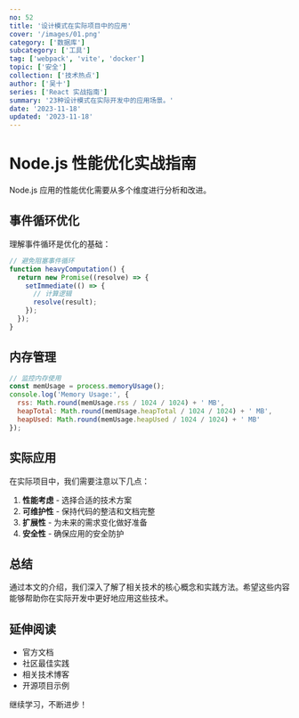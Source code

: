 ```yaml
---
no: 52
title: '设计模式在实际项目中的应用'
cover: '/images/01.png'
category: ['数据库']
subcategory: ['工具']
tag: ['webpack', 'vite', 'docker']
topic: ['安全']
collection: ['技术热点']
author: ['吴十']
series: ['React 实战指南']
summary: '23种设计模式在实际开发中的应用场景。'
date: '2023-11-18'
updated: '2023-11-18'
---
```


# Node.js 性能优化实战指南

Node.js 应用的性能优化需要从多个维度进行分析和改进。

## 事件循环优化

理解事件循环是优化的基础：

```javascript
// 避免阻塞事件循环
function heavyComputation() {
  return new Promise((resolve) => {
    setImmediate(() => {
      // 计算逻辑
      resolve(result);
    });
  });
}
```

## 内存管理

```javascript
// 监控内存使用
const memUsage = process.memoryUsage();
console.log('Memory Usage:', {
  rss: Math.round(memUsage.rss / 1024 / 1024) + ' MB',
  heapTotal: Math.round(memUsage.heapTotal / 1024 / 1024) + ' MB',
  heapUsed: Math.round(memUsage.heapUsed / 1024 / 1024) + ' MB'
});
```

## 实际应用

在实际项目中，我们需要注意以下几点：

1. **性能考虑** - 选择合适的技术方案
2. **可维护性** - 保持代码的整洁和文档完整
3. **扩展性** - 为未来的需求变化做好准备
4. **安全性** - 确保应用的安全防护

## 总结

通过本文的介绍，我们深入了解了相关技术的核心概念和实践方法。希望这些内容能够帮助你在实际开发中更好地应用这些技术。

## 延伸阅读

- 官方文档
- 社区最佳实践
- 相关技术博客
- 开源项目示例

继续学习，不断进步！